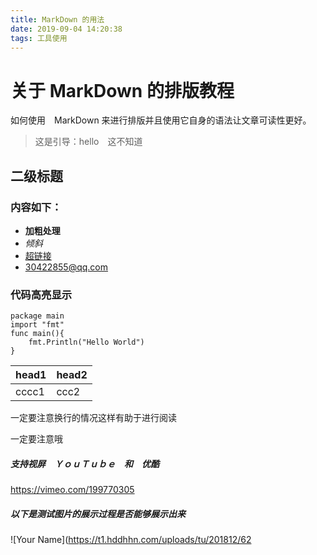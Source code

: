 ```yaml
---
title: MarkDown 的用法
date: 2019-09-04 14:20:38
tags: 工具使用
---
```


# 关于 MarkDown 的排版教程

如何使用　MarkDown 来进行排版并且使用它自身的语法让文章可读性更好。

> 这是引导：hello　这不知道

## 二级标题

### 内容如下：

- **加粗处理**
- *倾斜*
- [超链接](https://github.com)
- [30422855@qq.com](mailto:30422855@qq.com)

### 代码高亮显示

```golang
package main
import "fmt"
func main(){
    fmt.Println("Hello World")
}
```

| head1 | head2 |
| ----- | ----- |
| cccc1 | ccc2  |

一定要注意换行的情况这样有助于进行阅读　

一定要注意哦　

##### 支持视屏　ＹｏｕＴｕｂｅ　和　优酷

https://vimeo.com/199770305

##### 以下是测试图片的展示过程是否能够展示出来

![Your Name](https://t1.hddhhn.com/uploads/tu/201812/62
